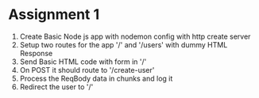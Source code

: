 # Assignment 1


1. Create Basic Node js app with nodemon config with http create server
2. Setup two routes for the app '/' and '/users' with dummy HTML Response
3. Send Basic HTML code with form in '/' 
4. On POST it should route to '/create-user' 
5. Process the ReqBody data in chunks and log it 
6. Redirect the user to '/' 